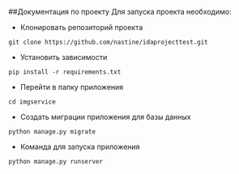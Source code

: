 ##Документация по проекту
Для запуска проекта необходимо:
- Клонировать репозиторий проекта
```
git clone https://github.com/nastine/idaprojecttest.git
```
- Установить зависимости
```
pip install -r requirements.txt
```
- Перейти в папку приложения
```
cd imgservice
```
- Cоздать миграции приложения для базы данных
```
python manage.py migrate
```
- Команда для запуска приложения
```
python manage.py runserver
```